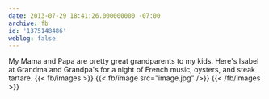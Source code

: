 ```yaml
---
date: 2013-07-29 18:41:26.000000000 -07:00
archive: fb
id: '1375148486'
weblog: false
---
```


My Mama and Papa are pretty great grandparents to my kids. Here's Isabel at Grandma and Grandpa's for a night of French music, oysters, and steak tartare.
{{< fb/images >}}
{{< fb/image src="image.jpg" />}}
{{< /fb/images >}}
